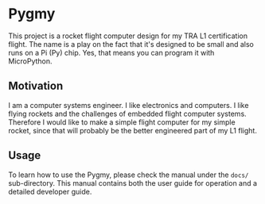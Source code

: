 # Pygmy

This project is a rocket flight computer design for my TRA L1 certification flight. The name is a play on the fact that
it's designed to be small and also runs on a Pi (Py) chip. Yes, that means you can program it with MicroPython.

## Motivation

I am a computer systems engineer. I like electronics and computers. I like flying rockets and the challenges of embedded
flight computer systems. Therefore I would like to make a simple flight computer for my simple rocket, since that will
probably be the better engineered part of my L1 flight.

## Usage

To learn how to use the Pygmy, please check the manual under the `docs/` sub-directory. This manual contains both the
user guide for operation and a detailed developer guide.
